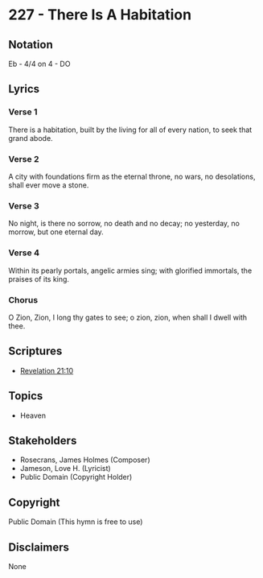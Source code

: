 # 227 - There Is A Habitation

## Notation

Eb - 4/4 on 4 - DO

## Lyrics

### Verse 1

There is a habitation, built by the living for all of every nation, to seek that grand abode.

### Verse 2

A city with foundations firm as the eternal throne, no wars, no desolations, shall ever move a stone.

### Verse 3

No night, is there no sorrow, no death and no decay; no yesterday, no morrow, but one eternal day.

### Verse 4

Within its pearly portals, angelic armies sing; with glorified immortals, the praises of its king.

### Chorus

O Zion, Zion, I long thy gates to see; o zion, zion, when shall I dwell with thee.


## Scriptures

- [Revelation 21:10](https://www.biblegateway.com/passage/?search=Revelation%2021%3A10)

## Topics

- Heaven

## Stakeholders

- Rosecrans, James Holmes (Composer)
- Jameson, Love H. (Lyricist)
- Public Domain (Copyright Holder)

## Copyright

Public Domain
(This hymn is free to use)

## Disclaimers

None

